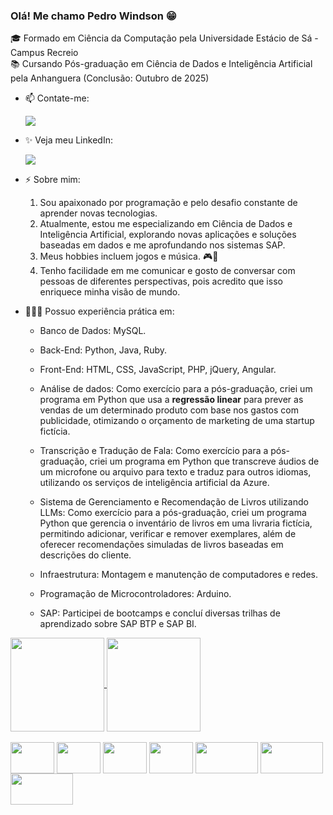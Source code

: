 ### Olá! Me chamo Pedro Windson 😁

🎓 Formado em Ciência da Computação pela Universidade Estácio de Sá - Campus Recreio  
📚 Cursando Pós-graduação em Ciência de Dados e Inteligência Artificial pela Anhanguera (Conclusão: Outubro de 2025)

- 📫 Contate-me: <div><a href="mailto:pedrowindson564@gmail.com"><img src="https://img.shields.io/badge/Gmail-D14836?style=for-the-badge&logo=gmail&logoColor=white" target="_blank"></a></div>
- ✨ Veja meu LinkedIn:<div><a href="https://www.linkedin.com/in/pedro-windson-1ab58b212/" target="_blank"><img src="https://img.shields.io/badge/LinkedIn-0077B5?style=for-the-badge&logo=linkedin&logoColor=white" target="_blank"></a></div>

- ⚡ Sobre mim:
  1. Sou apaixonado por programação e pelo desafio constante de aprender novas tecnologias.
  2. Atualmente, estou me especializando em Ciência de Dados e Inteligência Artificial, explorando novas aplicações e soluções baseadas em dados e me aprofundando nos sistemas SAP.
  3. Meus hobbies incluem jogos e música. 🎮🎵
  4. Tenho facilidade em me comunicar e gosto de conversar com pessoas de diferentes perspectivas, pois acredito que isso enriquece minha visão de mundo.
  
- 👨🏻‍💻 Possuo experiência prática em:

  * Banco de Dados: MySQL.

  * Back-End: Python, Java, Ruby.

  * Front-End: HTML, CSS, JavaScript, PHP, jQuery, Angular.

  * Análise de dados: Como exercício para a pós-graduação, criei um programa em Python que usa a **regressão linear** para prever as vendas de um determinado produto com base nos gastos com publicidade, otimizando o orçamento de marketing de uma startup fictícia.

  * Transcrição e Tradução de Fala: Como exercício para a pós-graduação, criei um programa em Python que transcreve áudios de um microfone ou arquivo para texto e traduz para outros idiomas, utilizando os serviços de inteligência artificial da Azure.

  * Sistema de Gerenciamento e Recomendação de Livros utilizando LLMs: Como exercício para a pós-graduação, criei um programa Python que gerencia o inventário de livros em uma livraria fictícia, permitindo adicionar, verificar e remover exemplares, além de 
    oferecer recomendações simuladas de livros baseadas em descrições do cliente.

  * Infraestrutura: Montagem e manutenção de computadores e redes.

  * Programação de Microcontroladores: Arduino.

  * SAP: Participei de bootcamps e concluí diversas trilhas de aprendizado sobre SAP BTP e SAP BI.

<div>
  <a href="https://github.com/PedroWindson/github-readme-stats">
    <img align="center" height="150px" src="https://github-readme-stats.vercel.app/api?username=PedroWindson&show_icons=true&theme=tokyonight" />
  </a>
  
  <a href="https://github.com/PedroWindson/github-readme-stats">
    <img align="center" height="150px" src="https://github-readme-stats.vercel.app/api/top-langs/?username=PedroWindson&layout=compact&theme=tokyonight" />
  </a>
</div>

<div style="display: inline_block"><br>
<img align="center" height="50" width="70" src="https://cdn.jsdelivr.net/gh/devicons/devicon/icons/python/python-original-wordmark.svg" />
<img align="center" height="50" width="70" src="https://cdn.jsdelivr.net/gh/devicons/devicon/icons/ruby/ruby-plain-wordmark.svg" />
<img align="center" height="50" width="70" src="https://cdn.jsdelivr.net/gh/devicons/devicon/icons/html5/html5-plain-wordmark.svg" />
<img align="center" height="50" width="70" src="https://cdn.jsdelivr.net/gh/devicons/devicon/icons/css3/css3-plain-wordmark.svg" />
<img align="center" height="50" width="100" src="https://img.shields.io/badge/C%2B%2B-00599C?style=for-the-badge&logo=c%2B%2B&logoColor=white"/>
<img align="center" height="50" width="100" src="https://cdn.jsdelivr.net/gh/devicons/devicon@latest/icons/arduino/arduino-original-wordmark.svg" />
<a href="https://seekvectorlogo.com/sap-vector-logo-svg/" target="_blank">
   <img align="center" height="50" width="100" src="https://seekvectorlogo.com/wp-content/uploads/2017/12/sap-vector-logo.png" />
</a>
</div>
